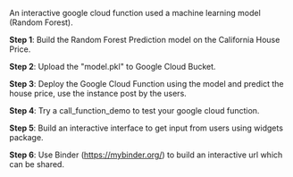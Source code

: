 An interactive google cloud function used a machine learning model (Random Forest).

**Step 1**: Build the Random Forest Prediction model on the California House Price.

**Step 2**: Upload the "model.pkl" to Google Cloud Bucket.

**Step 3**: Deploy the Google Cloud Function using the model and predict the house price, use the instance post by the users.

**Step 4**: Try a call_function_demo to test your google cloud function.

**Step 5**: Build an interactive interface to get input from users using widgets package.

**Step 6**: Use Binder (https://mybinder.org/) to build an interactive url which can be shared.
